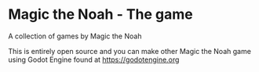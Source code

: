 # Magic the Noah - The game
A collection of games by Magic the Noah 

This is entirely open source and you can make other Magic the Noah game using Godot Engine found at https://godotengine.org
